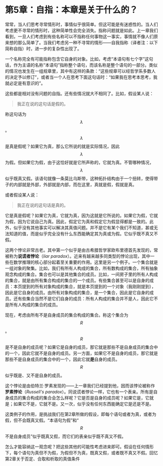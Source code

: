 # 第5章：自指：本章是关于什么的？

常常，当人们思考寻常情形时，事情似乎很简单。但这可能是有迷惑性的。当人们考虑更不寻常的情形时，这种简单性会完全消失。指称问题就是如此。上一章我们看到，一旦人们考虑到有些名称可以不指称任何事物这一事实，事情就不像人们原来想的那么简单了。当我们考虑另一种不寻常的情形——自我指称（译者注：以下简称自指）时，进一步的复杂性出现了。

一个名称完全有可能指称包含它自身的对象。比如，考虑“本语句有七个字”这句话，作为主语的名称“本语句”指称整个语句，而该名称是整个语句的一部分。类似的情况也发生在一组规章里，其中有这样的条款：“这些规章可以经哲学系多数人的决定予以修订”，或者当一个人在思考下面这句话时：“如果我在思考本思考，我就必定是有意识的”。

这些都是相对没有问题的自指。还有些情况就大不相同了。比如，假设某人说：

> 我正在说的这句话是假的。

称这句话为 $$\lambda$$。$$\lambda$$ 是真是假呢？如果它为真，那么它所说的就是实际情况，因此 $$\lambda$$ 为假。但如果它为假，由于这恰好就是它所声称的，它就为真。不管哪种情况，$$\lambda$$ 似乎既真又假。该语句就像一条莫比乌斯带，这种拓扑结构由于一个扭转，使得带子的内部就是外部，外部就是内部，而在这里，真就是假，假就是真。

或者假设某人说：

> 我正在说的这句话是真的。

它是真是假呢？如果它为真，它就为真，因为这就是它所说的。如果它为假，它就为假，因为它说自己为真。因此，假定它为真和假定它为假显得都是一致的。此外，似乎没有其他事实可以解决其真值问题。并不是它有某个我们不知道，甚或无法知道的值，而是似乎完全没有什么东西能确定其为真或为假。它似乎既不真又不假。

这两个悖论非常古老。其中第一个似乎是由古希腊哲学家欧布里德首先发现的，常被称为**说谎者悖论**（_liar paradox_）。近来有越来越多同类型的悖论出现，其中一些在数学推理的核心部分起着至关重要的作用。这里是另一个例子。一个集合就是一组对象的聚集。比如，我们有所有人构成的集合，所有数构成的集合，所有抽象观念构成的集合。集合也可以是其他集合的成员。比如，一间房子里的所有人构成的集合，就是由所有集合构成的集合的一个成员。有些集合甚至可以是自身的成员：本页提到的所有对象构成的集合，就是本页提到的一个对象（我刚刚提到），因此是它自身的成员。由所有对象构成的集合，是一个集合，因此是它自身的成员。还有些集合当然不是它们自身的成员：所有人构成的集合并不是人，因此它不是所有人构成的集合的成员。

现在，考虑由所有不是自身成员的集合构成的集合。称这个集合为 $$R$$。$$R$$ 是不是自身的成员呢？如果它是自身的成员，那它就是那些不是自身成员的集合中的一个，因此它就不是自身的成员。另一方面，如果它不是自身的成员，那它就是那些不是自身成员的集合中的一个，因此它就**是**自身的成员。$$R$$ 似乎既是、又不是自身的成员。

这个悖论是由伯特兰·罗素发现的——上一章我们已经提到他，因而该悖论被称作**罗素悖论**（_Russell's paradox_）。同说谎者悖论一样，它也有一个表亲。所有是自身成员的集合构成的集合会怎么样呢？它是否是自身的成员呢？如果它是，它就是；如果它不是，它就不是。又一次，似乎没有任何东西能确定它是还是不是。

这类例子的作用，是挑战我们在第2章所做的假设，即每个语句或者为真，或者为假，但不会既真又假。“本语句为假”和“$$R$$ 不是自身成员”似乎既真又假，而它们的表亲似乎既不真又不假。

怎么才能容纳这一观念呢？把这些其他的可能性考虑进来即可。假设在任何情形下，每个语句为真但不为假，为假但不为真，既真又假，或者既不真又不假。回忆第2章关于否定、合取和析取的真值条件


